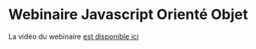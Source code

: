 # Webinaire Javascript Orienté Objet

La vidéo du webinaire [est disponible ici](https://youtu.be/Q9WU9t0_4TU)
